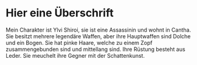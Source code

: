 # Hier eine Überschrift

Mein Charakter ist Ylvi Shiroi, sie ist eine Assassinin und wohnt in Cantha. 
Sie besitzt mehrere legendäre Waffen, aber ihre Hauptwaffen sind Dolche und ein Bogen.
Sie hat pinke Haare, welche zu einem Zopf zusammengebunden sind und mittellang sind.
Ihre Rüstung besteht aus Leder. Sie meuchelt ihre Gegner mit der Schattenkunst.
